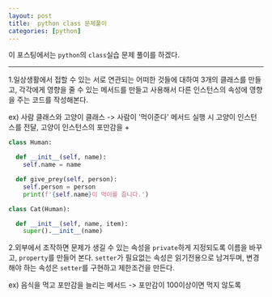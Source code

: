 ```yaml
---
layout: post
title:  python class 문제풀이
categories: [python]
---
```

이 포스팅에서는 `python`의 `class`실습 문제 풀이를 하겠다.
<hr>

1.일상생활에서 접할 수 있는 서로 연관되는 어떠한 것들에 대하여 3개의 클래스를 만들고, 각각에게 영향을 줄 수 있는 메서드를 만들고 사용해서 다른 인스턴스의 속성에 영향을 주는 코드를 작성해본다.

ex) 사람 클래스와 고양이 클래스 -> 사람이 '먹이준다' 메서드 실행 시 고양이 인스턴스를 전달, 고양이 인스턴스의 포만감을 +


```python
class Human:

  def __init__(self, name):
    self.name = name

  def give_prey(self, person):
    self.person = person
    print(f'{self.name}이 먹이를 줍니다.')

class Cat(Human):

  def __init__(self, name, item):
    super().__init__(name)

```

2.외부에서 조작하면 문제가 생길 수 있는 속성을 `private`하게 지정되도록 이름을 바꾸고, `property`를 만들어 본다. `setter`가 필요없는 속성은 읽기전용으로 남겨두며, 변경해야 하는 속성은 `setter`를 구현하고 제한조건을 만든다.

ex) 음식을 먹고 포만감을 늘리는 메서드 -> 포만감이 100이상이면 먹지 않도록
